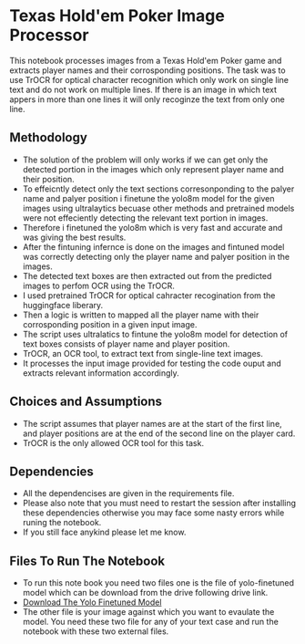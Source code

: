 # Texas Hold'em Poker Image Processor

This notebook processes images from a Texas Hold'em Poker game and extracts player names and their corrosponding positions. The task was to use TrOCR for optical character recognition which only work on single line text and do not work on multiple lines. If there is an image in which text appers in more than one lines it will only recoginze the text from only one line. 

## Methodology

- The solution of the problem will only works if we can get only the detected portion in the images which only represent player name and their position.
- To effeicntly detect only the text sections corresonponding to the palyer name and palyer position i finetune the yolo8m model for the given images using ultralaytics becuase other methods and pretrained models 
   were not effeciently detecting the relevant text portion in images.
- Therefore i finetuned the yolo8m which is very fast and accurate and was giving the best results.
- After the fintuning infernce is done on the images and fintuned model was correctly detecting only the player name and palyer position in the images.
- The detected text boxes are then extracted out from the predicted images to perfom OCR using the TrOCR. 
- I used pretrained TrOCR for optical cahracter recogination from the huggingface liberary.
- Then a logic is written to mapped all the player name with their corrosponding position in a given input image.
- The script uses ultralatics to fintune the yolo8m model for detection of text boxes consists of player name and player position.
- TrOCR, an OCR tool, to extract text from single-line text images. 
- It processes the input image provided for testing the code ouput and extracts relevant information accordingly.

## Choices and Assumptions

- The script assumes that player names are at the start of the first line, and player positions are at the end of the second line on the player card.
- TrOCR is the only allowed OCR tool for this task.

## Dependencies

- All the dependencises are given in the requirements file.
- Please also note that you must need to restart the session after installing these dependencies otherwise you may face some nasty errors while runing the notebook.
- If you still face anykind please let me know.

## Files To Run The Notebook
- To run this note book you need two files one is the file of yolo-finetuned model which can be download from the drive following drive link.
- [Download The Yolo Finetuned Model](https://drive.google.com/drive/folders/1DTx2lXzSr2x2q5kctTdAwAjp6rsyrnhB?usp=sharing)
- The other file is your image against which you want to evaulate the model. You need these two file for any of your text case and run the notebook with these two external files.

